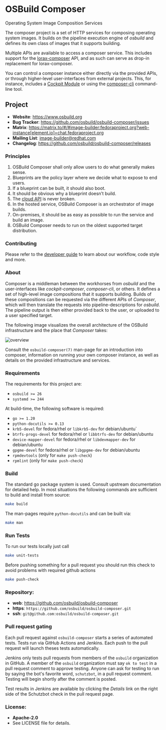 OSBuild Composer
================

Operating System Image Composition Services

The composer project is a set of HTTP services for composing operating system
images. It builds on the pipeline execution engine of *osbuild* and defines
its own class of images that it supports building.

Multiple APIs are available to access a composer service. This includes
support for the [lorax-composer](https://github.com/weldr/lorax) API, and as
such can serve as drop-in replacement for lorax-composer.

You can control a composer instance either directly via the provided APIs, or
through higher-level user-interfaces from external projects. This, for
instance, includes a
[Cockpit Module](https://github.com/osbuild/cockpit-composer) or using the
[composer-cli](https://weldr.io/lorax/composer-cli.html) command-line tool.

## Project

 * **Website**: https://www.osbuild.org
 * **Bug Tracker**: https://github.com/osbuild/osbuild-composer/issues
 * **Matrix**: https://matrix.to/#/#image-builder:fedoraproject.org?web-instance[element.io]=chat.fedoraproject.org
 * **Mailing List**: image-builder@redhat.com
 * **Changelog**: https://github.com/osbuild/osbuild-composer/releases

### Principles

1. OSBuild Composer shall only allow users to do what generally makes sense.
2. Blueprints are the policy layer where we decide what to expose to end users.
3. If a blueprint can be built, it should also boot.
4. It should be obvious why a blueprint doesn’t build.
5. The [cloud API](https://github.com/osbuild/osbuild-composer/tree/main/internal/cloudapi) is never broken.
6. In the hosted service, OSBuild Composer is an orchestrator of image builds.
7. On-premises, it should be as easy as possible to run the service and build an image.
8. OSBuild Composer needs to run on the oldest supported target distribution.

### Contributing

Please refer to the [developer guide](https://osbuild.org/docs/developer-guide/index) to learn about our workflow, code style and more.

### About

Composer is a middleman between the workhorses from *osbuild* and the
user-interfaces like *cockpit-composer*, *composer-cli*, or others. It defines
a set of high-level image compositions that it supports building. Builds of
these compositions can be requested via the different APIs of *Composer*, which
will then translate the requests into pipeline-descriptions for *osbuild*. The
pipeline output is then either provided back to the user, or uploaded to a user
specified target.

The following image visualizes the overall architecture of the OSBuild
infrastructure and the place that *Composer* takes:

![overview](https://github.com/osbuild/osbuild-composer/tree/main/docs/osbuild-composer.svg)

Consult the `osbuild-composer(7)` man-page for an introduction into composer,
information on running your own composer instance, as well as details on the
provided infrastructure and services.

### Requirements

The requirements for this project are:

 * `osbuild >= 26`
 * `systemd >= 244`

At build-time, the following software is required:

 * `go >= 1.20`
 * `python-docutils >= 0.13`
 * `krb5-devel` for fedora/rhel or `libkrb5-dev` for debian/ubuntu`
 * `btrfs-progs-devel` for fedora/rhel or `libbtrfs-dev` for debian/ubuntu
 * `device-mapper-devel` for fedora/rhel or `libdevmapper-dev` for debian/ubuntu
 * `gpgme-devel` for fedora/rhel or `libgpgme-dev` for debian/ubuntu
 * `rpmdevtools` (only for `make push-check`)
 * `rpmlint` (only for `make push-check`)

### Build

The standard go package system is used. Consult upstream documentation for
detailed help. In most situations the following commands are sufficient to
build and install from source:

```sh
make build
```

The man-pages require `python-docutils` and can be built via:

```sh
make man
```

### Run Tests

To run our tests locally just call

```sh
make unit-tests
```

Before pushing something for a pull request you should run this check to avoid problems with required github actions

```sh
make push-check
```

### Repository:

 - **web**:   https://github.com/osbuild/osbuild-composer
 - **https**: `https://github.com/osbuild/osbuild-composer.git`
 - **ssh**:   `git@github.com:osbuild/osbuild-composer.git`

### Pull request gating

Each pull request against `osbuild-composer` starts a series of automated
tests. Tests run via GitHub Actions and Jenkins. Each push to the pull request
will launch theses tests automatically.

Jenkins only tests pull requests from members of the `osbuild` organization in
GitHub. A member of the `osbuild` organization must say `ok to test` in a pull
request comment to approve testing. Anyone can ask for testing to run by
saying the bot's favorite word, `schutzbot`, in a pull request comment.
Testing will begin shortly after the comment is posted.

Test results in Jenkins are available by clicking the *Details* link on the
right side of the Schutzbot check in the pull request page.

### License:

 - **Apache-2.0**
 - See LICENSE file for details.
